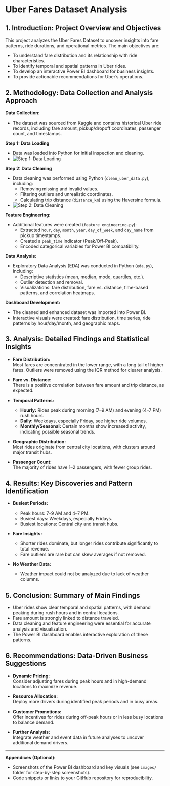 # Uber Fares Dataset Analysis

## 1. Introduction: Project Overview and Objectives

This project analyzes the Uber Fares Dataset to uncover insights into fare patterns, ride durations, and operational metrics. The main objectives are:
- To understand fare distribution and its relationship with ride characteristics.
- To identify temporal and spatial patterns in Uber rides.
- To develop an interactive Power BI dashboard for business insights.
- To provide actionable recommendations for Uber’s operations.

## 2. Methodology: Data Collection and Analysis Approach

**Data Collection:**
- The dataset was sourced from Kaggle and contains historical Uber ride records, including fare amount, pickup/dropoff coordinates, passenger count, and timestamps.

**Step 1: Data Loading**
- Data was loaded into Python for initial inspection and cleaning.
- ![Step 1: Data Loading](images/step1_loading.png)

**Step 2: Data Cleaning**
- Data cleaning was performed using Python (`clean_uber_data.py`), including:
  - Removing missing and invalid values.
  - Filtering outliers and unrealistic coordinates.
  - Calculating trip distance (`distance_km`) using the Haversine formula.
- ![Step 2: Data Cleaning](images/step2_cleaning.png)

**Feature Engineering:**
- Additional features were created (`feature_engineering.py`):
  - Extracted `hour`, `day`, `month`, `year`, `day_of_week`, and `day_name` from pickup timestamps.
  - Created a `peak_time` indicator (Peak/Off-Peak).
  - Encoded categorical variables for Power BI compatibility.

**Data Analysis:**
- Exploratory Data Analysis (EDA) was conducted in Python (`eda.py`), including:
  - Descriptive statistics (mean, median, mode, quartiles, etc.).
  - Outlier detection and removal.
  - Visualizations: fare distribution, fare vs. distance, time-based patterns, and correlation heatmaps.

**Dashboard Development:**
- The cleaned and enhanced dataset was imported into Power BI.
- Interactive visuals were created: fare distribution, time series, ride patterns by hour/day/month, and geographic maps.

## 3. Analysis: Detailed Findings and Statistical Insights

- **Fare Distribution:**  
  Most fares are concentrated in the lower range, with a long tail of higher fares. Outliers were removed using the IQR method for clearer analysis.

- **Fare vs. Distance:**  
  There is a positive correlation between fare amount and trip distance, as expected.

- **Temporal Patterns:**  
  - **Hourly:** Rides peak during morning (7–9 AM) and evening (4–7 PM) rush hours.
  - **Daily:** Weekdays, especially Friday, see higher ride volumes.
  - **Monthly/Seasonal:** Certain months show increased activity, indicating possible seasonal trends.

- **Geographic Distribution:**  
  Most rides originate from central city locations, with clusters around major transit hubs.

- **Passenger Count:**  
  The majority of rides have 1–2 passengers, with fewer group rides.

## 4. Results: Key Discoveries and Pattern Identification

- **Busiest Periods:**  
  - Peak hours: 7–9 AM and 4–7 PM.
  - Busiest days: Weekdays, especially Fridays.
  - Busiest locations: Central city and transit hubs.

- **Fare Insights:**  
  - Shorter rides dominate, but longer rides contribute significantly to total revenue.
  - Fare outliers are rare but can skew averages if not removed.

- **No Weather Data:**  
  - Weather impact could not be analyzed due to lack of weather columns.

## 5. Conclusion: Summary of Main Findings

- Uber rides show clear temporal and spatial patterns, with demand peaking during rush hours and in central locations.
- Fare amount is strongly linked to distance traveled.
- Data cleaning and feature engineering were essential for accurate analysis and visualization.
- The Power BI dashboard enables interactive exploration of these patterns.

## 6. Recommendations: Data-Driven Business Suggestions

- **Dynamic Pricing:**  
  Consider adjusting fares during peak hours and in high-demand locations to maximize revenue.

- **Resource Allocation:**  
  Deploy more drivers during identified peak periods and in busy areas.

- **Customer Promotions:**  
  Offer incentives for rides during off-peak hours or in less busy locations to balance demand.

- **Further Analysis:**  
  Integrate weather and event data in future analyses to uncover additional demand drivers.

---

**Appendices (Optional):**
- Screenshots of the Power BI dashboard and key visuals (see `images/` folder for step-by-step screenshots).
- Code snippets or links to your GitHub repository for reproducibility. 